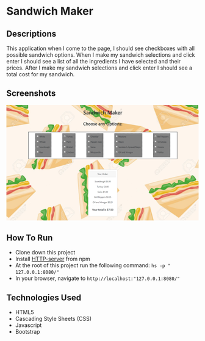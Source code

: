 # Sandwich Maker

## Descriptions
This application when I come to the page, I should see checkboxes with all possible sandwich options. When I make my sandwich selections and click enter I should see a list of all the ingredients I have selected and their prices. After I make my sandwich selections and click enter I should see a total cost for my sandwich.

## Screenshots

![sandwich screenshot](https://raw.githubusercontent.com/phillipsja97/sandwich_maker/master/sandwichscreenshot.PNG)

## How To Run

* Clone down this project
* Install [HTTP-server](https://www.npmjs.com/package/http-server) from npm
* At the root of this project run the following command: `hs -p " 127.0.0.1:8080/"`
* In your browser, navigate to `http://localhost:"127.0.0.1:8080/"`

## Technologies Used
* HTML5
* Cascading Style Sheets (CSS)
* Javascript
* Bootstrap
